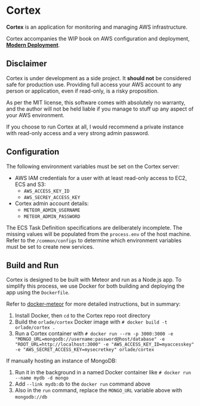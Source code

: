 # Cortex

**Cortex** is an application for monitoring and managing AWS infrastructure.

Cortex accompanies the WIP book on AWS configuration and deployment, [**Modern Deployment**][book].


## Disclaimer

Cortex is under development as a side project. It **should not** be considered safe for production
use. Providing full access your AWS account to any person or application, even if read-only, is a
risky proposition.

As per the MIT license, this software comes with absolutely no warranty, and the author will not be
held liable if you manage to stuff up any aspect of your AWS environment.

If you choose to run Cortex at all, I would recommend a private instance with read-only access and a
very strong admin password.


## Configuration

The following environment variables must be set on the Cortex server:

* AWS IAM credentials for a user with at least read-only access to EC2, ECS and S3:
  * `AWS_ACCESS_KEY_ID`
  * `AWS_SECREY_ACCESS_KEY`
* Cortex admin account details:
  * `METEOR_ADMIN_USERNAME`
  * `METEOR_ADMIN_PASSWORD`

The ECS Task Definition specifications are deliberately incomplete. The missing values will be
populated from the `process.env` of the host machine. Refer to the `/common/configs` to determine
which environment variables must be set to create new services.


## Build and Run

Cortex is designed to be built with Meteor and run as a Node.js app. To simplify this process, we
use Docker for both building and deploying the app using the `Dockerfile`.

Refer to [docker-meteor](https://github.com/DanielDent/docker-meteor) for more detailed
instructions, but in summary:

1. Install Docker, then `cd` to the Cortex repo root directory
1. Build the `orlade/cortex` Docker image with `# docker build -t orlade/cortex .`
1. Run a Cortex container with `# docker run --rm -p 3000:3000
   -e "MONGO_URL=mongodb://username:password@host/database" -e "ROOT_URL=http://localhost:3000"
   -e "AWS_ACCESS_KEY_ID=myaccesskey" -e "AWS_SECRET_ACCESS_KEY=mysecretkey" orlade/cortex`

If manually hosting an instance of MongoDB:

1. Run it in the background in a named Docker container like `# docker run --name mydb -d mongo`
1. Add `--link mydb:db` to the `docker run` command above
1. Also in the `run` command, replace the `MONGO_URL` variable above with `mongodb://db`


[book]: https://www.gitbook.com/book/orlade/aws/details

